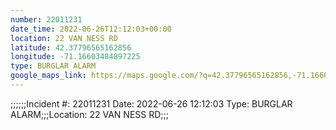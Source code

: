 ```yaml
---
number: 22011231
date_time: 2022-06-26T12:12:03+00:00
location: 22 VAN NESS RD
latitude: 42.37796565162856
longitude: -71.16603484897225
type: BURGLAR ALARM
google_maps_link: https://maps.google.com/?q=42.37796565162856,-71.16603484897225
---
```


;;;;;;Incident #: 22011231   Date: 2022-06-26 12:12:03   Type: BURGLAR ALARM;;;Location: 22 VAN NESS RD;;;
